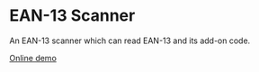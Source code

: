 # EAN-13 Scanner

An EAN-13 scanner which can read EAN-13 and its add-on code.

[Online demo](https://tony-xlh.github.io/Vanilla-JS-Barcode-Reader-Demos/ean-13/)




